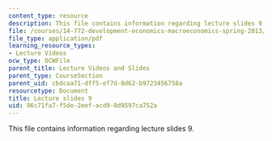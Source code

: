 ```yaml
---
content_type: resource
description: This file contains information regarding lecture slides 9.
file: /courses/14-772-development-economics-macroeconomics-spring-2013/96c71fa7f5de2eefacd90d9597ca752a_MIT14_772S13_lecture9.pdf
file_type: application/pdf
learning_resource_types:
- Lecture Videos
ocw_type: OCWFile
parent_title: Lecture Videos and Slides
parent_type: CourseSection
parent_uid: cbdcaa71-dff5-ef7d-0d62-b9723456758a
resourcetype: Document
title: Lecture slides 9
uid: 96c71fa7-f5de-2eef-acd9-0d9597ca752a
---
```

This file contains information regarding lecture slides 9.

